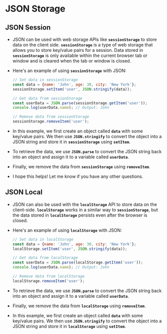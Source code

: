 # JSON Storage

## JSON Session

- JSON can be used with web storage APIs like **`sessionStorage`** to store data on the client side. **`sessionStorage`** is a type of web storage that allows you to store key/value pairs for a session. Data stored in **`sessionStorage`** is only available within the current browser tab or window and is cleared when the tab or window is closed.
- Here's an example of using **`sessionStorage`** with JSON:
    
    ```jsx
    // Set data in sessionStorage
    const data = {name: 'John', age: 30, city: 'New York'};
    sessionStorage.setItem('user', JSON.stringify(data));
    
    // Get data from sessionStorage
    const userData = JSON.parse(sessionStorage.getItem('user'));
    console.log(userData.name); // Output: John
    
    // Remove data from sessionStorage
    sessionStorage.removeItem('user');
    ```
    
- In this example, we first create an object called **`data`** with some key/value pairs. We then use **`JSON.stringify`** to convert the object into a JSON string and store it in **`sessionStorage`** using **`setItem`**.
- To retrieve the data, we use **`JSON.parse`** to convert the JSON string back into an object and assign it to a variable called **`userData`**.
- Finally, we remove the data from **`sessionStorage`** using **`removeItem`**.
- I hope this helps! Let me know if you have any other questions.

## JSON Local

- JSON can also be used with the **`localStorage`** API to store data on the client-side. **`localStorage`** works in a similar way to **`sessionStorage`**, but the data stored in **`localStorage`** persists even after the browser is closed.
- Here's an example of using **`localStorage`** with JSON:
    
    ```jsx
    // Set data in localStorage
    const data = {name: 'John', age: 30, city: 'New York'};
    localStorage.setItem('user', JSON.stringify(data));
    
    // Get data from localStorage
    const userData = JSON.parse(localStorage.getItem('user'));
    console.log(userData.name); // Output: John
    
    // Remove data from localStorage
    localStorage.removeItem('user');
    ```
    
- To retrieve the data, we use **`JSON.parse`** to convert the JSON string back into an object and assign it to a variable called **`userData`**.
- Finally, we remove the data from **`localStorage`** using **`removeItem`**.
- In this example, we first create an object called **`data`** with some key/value pairs. We then use **`JSON.stringify`** to convert the object into a JSON string and store it in **`localStorage`** using **`setItem`**.